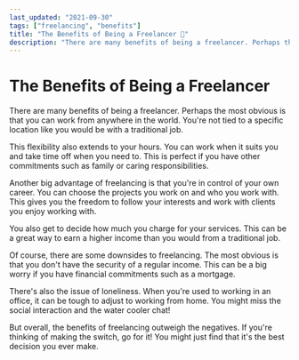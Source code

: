 ```yaml
---
last_updated: "2021-09-30"
tags: ["freelancing", "benefits"]
title: "The Benefits of Being a Freelancer 🔋"
description: "There are many benefits of being a freelancer. Perhaps the most obvious is that you can work from anywhere in the world. You're not tied to a specific location like you would be with a traditional job."
---
```


# The Benefits of Being a Freelancer

There are many benefits of being a freelancer. Perhaps the most obvious is that you can work from anywhere in the world. You're not tied to a specific location like you would be with a traditional job.

This flexibility also extends to your hours. You can work when it suits you and take time off when you need to. This is perfect if you have other commitments such as family or caring responsibilities.

Another big advantage of freelancing is that you're in control of your own career. You can choose the projects you work on and who you work with. This gives you the freedom to follow your interests and work with clients you enjoy working with.

You also get to decide how much you charge for your services. This can be a great way to earn a higher income than you would from a traditional job.

Of course, there are some downsides to freelancing. The most obvious is that you don't have the security of a regular income. This can be a big worry if you have financial commitments such as a mortgage.

There's also the issue of loneliness. When you're used to working in an office, it can be tough to adjust to working from home. You might miss the social interaction and the water cooler chat!

But overall, the benefits of freelancing outweigh the negatives. If you're thinking of making the switch, go for it! You might just find that it's the best decision you ever make.
